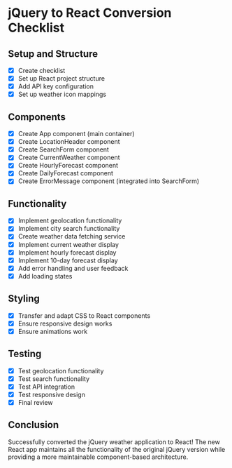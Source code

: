 # jQuery to React Conversion Checklist

## Setup and Structure
- [x] Create checklist
- [x] Set up React project structure
- [x] Add API key configuration
- [x] Set up weather icon mappings

## Components
- [x] Create App component (main container)
- [x] Create LocationHeader component
- [x] Create SearchForm component
- [x] Create CurrentWeather component
- [x] Create HourlyForecast component
- [x] Create DailyForecast component
- [x] Create ErrorMessage component (integrated into SearchForm)

## Functionality
- [x] Implement geolocation functionality
- [x] Implement city search functionality
- [x] Create weather data fetching service
- [x] Implement current weather display
- [x] Implement hourly forecast display
- [x] Implement 10-day forecast display
- [x] Add error handling and user feedback
- [x] Add loading states

## Styling
- [x] Transfer and adapt CSS to React components
- [x] Ensure responsive design works
- [x] Ensure animations work

## Testing
- [x] Test geolocation functionality
- [x] Test search functionality
- [x] Test API integration
- [x] Test responsive design
- [x] Final review

## Conclusion
Successfully converted the jQuery weather application to React! The new React app maintains all the functionality of the original jQuery version while providing a more maintainable component-based architecture.
